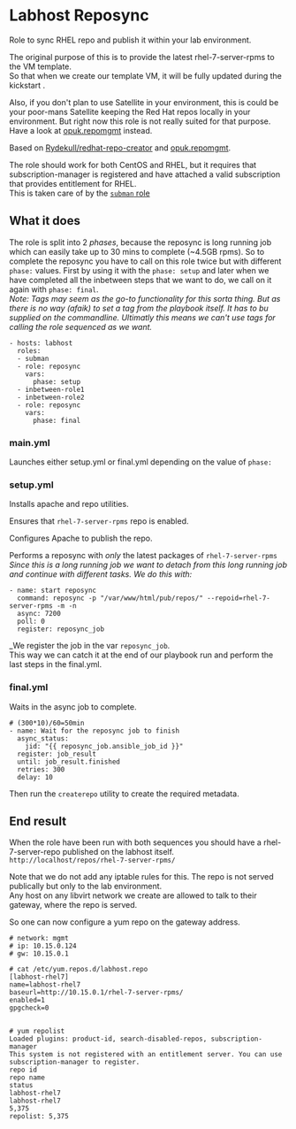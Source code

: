 Labhost Reposync
================

Role to sync RHEL repo and publish it within your lab environment.

The original purpose of this is to provide the latest rhel-7-server-rpms to the VM template.  
So that when we create our template VM, it will be fully updated during the kickstart <link to ks and row>.

Also, if you don't plan to use Satellite in your environment, this is could be your poor-mans Satellite keeping the Red Hat repos locally in your environment. But right now this role is not really suited for that purpose. Have a look at [opuk.repomgmt](https://gitlab.com/opuk/opuk.repomgmt) instead.

Based on [Rydekull/redhat-repo-creator](https://github.com/Rydekull/redhat-repo-creator) and [opuk.repomgmt](https://gitlab.com/opuk/opuk.repomgmt).

The role should work for both CentOS and RHEL, but it requires that subscription-manager is registered and have attached a valid subscription that provides entitlement for RHEL.  
This is taken care of by the [`subman` role](/roles/subman/)

What it does
------------
The role is split into 2 _phases_, because the reposync is long running job which can easily take up to 30 mins to complete (~4.5GB rpms). 
So to complete the reposync you have to call on this role twice but with different `phase:` values. 
First by using it with the `phase: setup` and later when we have completed all the inbetween steps that we want to do, we call on it again with  `phase: final`.  
_Note: Tags may seem as the go-to functionality for this sorta thing. But as there is no way (afaik) to set a tag from the playbook itself. It has to bu supplied on the commandline. Ultimatly this means we can't use tags for calling the role sequenced as we want._

```
- hosts: labhost
  roles:
  - subman
  - role: reposync
    vars:
      phase: setup
  - inbetween-role1 
  - inbetween-role2
  - role: reposync
    vars:
      phase: final
```

### main.yml 

Launches either setup.yml or final.yml depending on the value of `phase:`

### setup.yml

Installs apache and repo utilities. 

Ensures that `rhel-7-server-rpms` repo is enabled.  

Configures Apache to publish the repo.  

Performs a reposync with _only_ the latest packages of `rhel-7-server-rpms`  
_Since this is a long running job we want to detach from this long running job and continue with different tasks. 
We do this with:_
```
- name: start reposync
  command: reposync -p "/var/www/html/pub/repos/" --repoid=rhel-7-server-rpms -m -n
  async: 7200
  poll: 0
  register: reposync_job

```
_We register the job in the var `reposync_job`.  
This way we can catch it at the end of our playbook run and perform the last steps in the final.yml.


### final.yml

Waits in the async job to complete.

```
# (300*10)/60=50min
- name: Wait for the reposync job to finish
  async_status: 
    jid: "{{ reposync_job.ansible_job_id }}"
  register: job_result
  until: job_result.finished
  retries: 300
  delay: 10 
```

Then run the `createrepo` utility to create the required metadata.

End result
----------

When the role have been run with both sequences you should have a rhel-7-server-repo published on the labhost itself.  
`http://localhost/repos/rhel-7-server-rpms/`

Note that we do not add any iptable rules for this.  The repo is not served publically but only to the lab environment.  
Any host on any libvirt network we create are allowed to talk to their gateway, where the repo is served.

So one can now configure a yum repo on the gateway address. 
```
# network: mgmt
# ip: 10.15.0.124
# gw: 10.15.0.1

# cat /etc/yum.repos.d/labhost.repo
[labhost-rhel7]
name=labhost-rhel7
baseurl=http://10.15.0.1/rhel-7-server-rpms/
enabled=1
gpgcheck=0


# yum repolist
Loaded plugins: product-id, search-disabled-repos, subscription-manager
This system is not registered with an entitlement server. You can use subscription-manager to register.
repo id                                                                                               repo name                                                                                              status
labhost-rhel7                                                                                         labhost-rhel7                                                                                          5,375
repolist: 5,375
```

